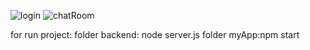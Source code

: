 ![login](https://user-images.githubusercontent.com/50543112/205485191-0fe1c113-77eb-43ec-822e-9111f18c5788.png)
![chatRoom](https://user-images.githubusercontent.com/50543112/205485197-bb50dedb-5ffb-4c45-94d1-ac4b9194cfc7.png)

for run project:
folder backend: node server.js
folder myApp:npm start
